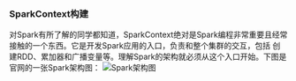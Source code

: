 ### SparkContext构建

对Spark有所了解的同学都知道，SparkContext绝对是Spark编程非常重要且经常接触的一个东西。它是开发Spark应用的入口，负责和整个集群的交互，包括
创建RDD、累加器和广播变量等。理解Spark的架构就必须从这个入口开始。下图是官网的一张Spark架构图：
![Spark架构图](../master/image/spark.png "Spark架构图")